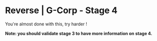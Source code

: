 # Reverse | G-Corp - Stage 4

You're almost done with this, try harder !

**Note: you should validate stage 3 to have more information on stage 4.**
